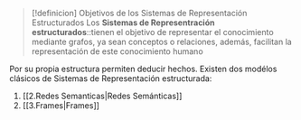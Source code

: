 
>[!definicion] Objetivos de los Sistemas de Representación Estructurados
>Los **Sistemas de Representración estructurados**::tienen el objetivo de representar el conocimiento mediante grafos, ya sean conceptos o relaciones, además, facilitan la representación de este conocimiento humano

Por su propia estructura permiten deducir hechos. Existen dos modélos clásicos de Sistemas de Representación estructurada:
1. [[2.Redes Semanticas|Redes Semánticas]]
2. [[3.Frames|Frames]]

